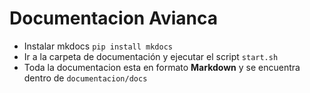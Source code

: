 # Documentacion Avianca

* Instalar mkdocs `pip install mkdocs`
* Ir a la carpeta de documentación y ejecutar el script `start.sh`
* Toda la documentacion esta en formato **Markdown** y se encuentra dentro de `documentacion/docs`


